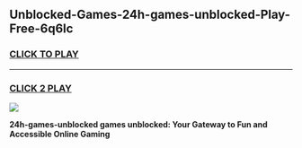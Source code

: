 
## Unblocked-Games-24h-games-unblocked-Play-Free-6q6lc
<h3>
<a href="https://premium76.site?title=24h-games-unblocked&ref=19M">CLICK TO PLAY</a></h3>
<hr>

<h3>
<a href="https://premium76.site?title=24h-games-unblocked&ref=19M">CLICK 2 PLAY</a>
  
</h3>

<a href="https://premium76.site?title=24h-games-unblocked&ref=19M"><img src="https://clearcache.store/games.png"></a>


**24h-games-unblocked games unblocked: Your Gateway to Fun and Accessible Online Gaming**
